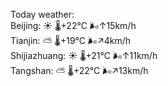 Today weather:  
Beijing: ☀️   🌡️+22°C 🌬️↑15km/h  
Tianjin: ⛅️  🌡️+19°C 🌬️↗4km/h  
Shijiazhuang: ☀️   🌡️+21°C 🌬️↑11km/h  
Tangshan: ⛅️  🌡️+22°C 🌬️↗13km/h  
